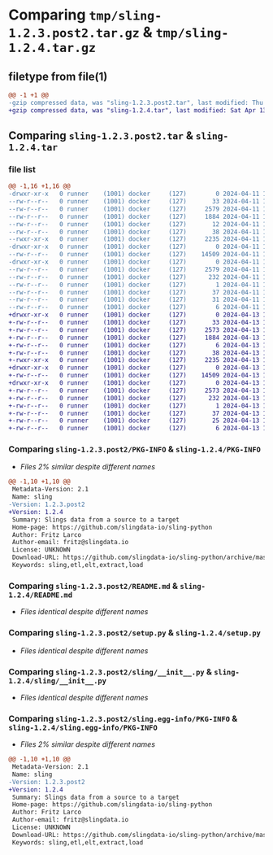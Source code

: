 # Comparing `tmp/sling-1.2.3.post2.tar.gz` & `tmp/sling-1.2.4.tar.gz`

## filetype from file(1)

```diff
@@ -1 +1 @@
-gzip compressed data, was "sling-1.2.3.post2.tar", last modified: Thu Apr 11 14:16:16 2024, max compression
+gzip compressed data, was "sling-1.2.4.tar", last modified: Sat Apr 13 14:16:53 2024, max compression
```

## Comparing `sling-1.2.3.post2.tar` & `sling-1.2.4.tar`

### file list

```diff
@@ -1,16 +1,16 @@
-drwxr-xr-x   0 runner    (1001) docker     (127)        0 2024-04-11 14:16:16.623723 sling-1.2.3.post2/
--rw-r--r--   0 runner    (1001) docker     (127)       33 2024-04-11 14:11:53.000000 sling-1.2.3.post2/MANIFEST.in
--rw-r--r--   0 runner    (1001) docker     (127)     2579 2024-04-11 14:16:16.623723 sling-1.2.3.post2/PKG-INFO
--rw-r--r--   0 runner    (1001) docker     (127)     1884 2024-04-11 14:16:13.000000 sling-1.2.3.post2/README.md
--rw-r--r--   0 runner    (1001) docker     (127)       12 2024-04-11 14:16:13.000000 sling-1.2.3.post2/VERSION
--rw-r--r--   0 runner    (1001) docker     (127)       38 2024-04-11 14:16:16.623723 sling-1.2.3.post2/setup.cfg
--rwxr-xr-x   0 runner    (1001) docker     (127)     2235 2024-04-11 14:11:53.000000 sling-1.2.3.post2/setup.py
-drwxr-xr-x   0 runner    (1001) docker     (127)        0 2024-04-11 14:16:16.623723 sling-1.2.3.post2/sling/
--rw-r--r--   0 runner    (1001) docker     (127)    14509 2024-04-11 14:11:53.000000 sling-1.2.3.post2/sling/__init__.py
-drwxr-xr-x   0 runner    (1001) docker     (127)        0 2024-04-11 14:16:16.623723 sling-1.2.3.post2/sling.egg-info/
--rw-r--r--   0 runner    (1001) docker     (127)     2579 2024-04-11 14:16:16.000000 sling-1.2.3.post2/sling.egg-info/PKG-INFO
--rw-r--r--   0 runner    (1001) docker     (127)      232 2024-04-11 14:16:16.000000 sling-1.2.3.post2/sling.egg-info/SOURCES.txt
--rw-r--r--   0 runner    (1001) docker     (127)        1 2024-04-11 14:16:16.000000 sling-1.2.3.post2/sling.egg-info/dependency_links.txt
--rw-r--r--   0 runner    (1001) docker     (127)       37 2024-04-11 14:16:16.000000 sling-1.2.3.post2/sling.egg-info/entry_points.txt
--rw-r--r--   0 runner    (1001) docker     (127)       31 2024-04-11 14:16:16.000000 sling-1.2.3.post2/sling.egg-info/requires.txt
--rw-r--r--   0 runner    (1001) docker     (127)        6 2024-04-11 14:16:16.000000 sling-1.2.3.post2/sling.egg-info/top_level.txt
+drwxr-xr-x   0 runner    (1001) docker     (127)        0 2024-04-13 14:16:53.733955 sling-1.2.4/
+-rw-r--r--   0 runner    (1001) docker     (127)       33 2024-04-13 14:13:20.000000 sling-1.2.4/MANIFEST.in
+-rw-r--r--   0 runner    (1001) docker     (127)     2573 2024-04-13 14:16:53.733955 sling-1.2.4/PKG-INFO
+-rw-r--r--   0 runner    (1001) docker     (127)     1884 2024-04-13 14:16:50.000000 sling-1.2.4/README.md
+-rw-r--r--   0 runner    (1001) docker     (127)        6 2024-04-13 14:16:50.000000 sling-1.2.4/VERSION
+-rw-r--r--   0 runner    (1001) docker     (127)       38 2024-04-13 14:16:53.733955 sling-1.2.4/setup.cfg
+-rwxr-xr-x   0 runner    (1001) docker     (127)     2235 2024-04-13 14:13:20.000000 sling-1.2.4/setup.py
+drwxr-xr-x   0 runner    (1001) docker     (127)        0 2024-04-13 14:16:53.729955 sling-1.2.4/sling/
+-rw-r--r--   0 runner    (1001) docker     (127)    14509 2024-04-13 14:13:20.000000 sling-1.2.4/sling/__init__.py
+drwxr-xr-x   0 runner    (1001) docker     (127)        0 2024-04-13 14:16:53.733955 sling-1.2.4/sling.egg-info/
+-rw-r--r--   0 runner    (1001) docker     (127)     2573 2024-04-13 14:16:53.000000 sling-1.2.4/sling.egg-info/PKG-INFO
+-rw-r--r--   0 runner    (1001) docker     (127)      232 2024-04-13 14:16:53.000000 sling-1.2.4/sling.egg-info/SOURCES.txt
+-rw-r--r--   0 runner    (1001) docker     (127)        1 2024-04-13 14:16:53.000000 sling-1.2.4/sling.egg-info/dependency_links.txt
+-rw-r--r--   0 runner    (1001) docker     (127)       37 2024-04-13 14:16:53.000000 sling-1.2.4/sling.egg-info/entry_points.txt
+-rw-r--r--   0 runner    (1001) docker     (127)       25 2024-04-13 14:16:53.000000 sling-1.2.4/sling.egg-info/requires.txt
+-rw-r--r--   0 runner    (1001) docker     (127)        6 2024-04-13 14:16:53.000000 sling-1.2.4/sling.egg-info/top_level.txt
```

### Comparing `sling-1.2.3.post2/PKG-INFO` & `sling-1.2.4/PKG-INFO`

 * *Files 2% similar despite different names*

```diff
@@ -1,10 +1,10 @@
 Metadata-Version: 2.1
 Name: sling
-Version: 1.2.3.post2
+Version: 1.2.4
 Summary: Slings data from a source to a target
 Home-page: https://github.com/slingdata-io/sling-python
 Author: Fritz Larco
 Author-email: fritz@slingdata.io
 License: UNKNOWN
 Download-URL: https://github.com/slingdata-io/sling-python/archive/master.zip
 Keywords: sling,etl,elt,extract,load
```

### Comparing `sling-1.2.3.post2/README.md` & `sling-1.2.4/README.md`

 * *Files identical despite different names*

### Comparing `sling-1.2.3.post2/setup.py` & `sling-1.2.4/setup.py`

 * *Files identical despite different names*

### Comparing `sling-1.2.3.post2/sling/__init__.py` & `sling-1.2.4/sling/__init__.py`

 * *Files identical despite different names*

### Comparing `sling-1.2.3.post2/sling.egg-info/PKG-INFO` & `sling-1.2.4/sling.egg-info/PKG-INFO`

 * *Files 2% similar despite different names*

```diff
@@ -1,10 +1,10 @@
 Metadata-Version: 2.1
 Name: sling
-Version: 1.2.3.post2
+Version: 1.2.4
 Summary: Slings data from a source to a target
 Home-page: https://github.com/slingdata-io/sling-python
 Author: Fritz Larco
 Author-email: fritz@slingdata.io
 License: UNKNOWN
 Download-URL: https://github.com/slingdata-io/sling-python/archive/master.zip
 Keywords: sling,etl,elt,extract,load
```


